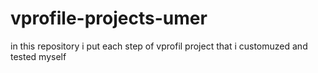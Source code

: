 # vprofile-projects-umer
in this repository i put each step of vprofil project that i customuzed and tested myself

